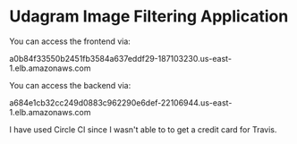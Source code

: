 # Udagram Image Filtering Application

You can access the frontend via:

a0b84f33550b2451fb3584a637eddf29-187103230.us-east-1.elb.amazonaws.com


You can access the backend via:

a684e1cb32cc249d0883c962290e6def-22106944.us-east-1.elb.amazonaws.com


I have used Circle CI since I wasn't able to to get a credit card for Travis.
